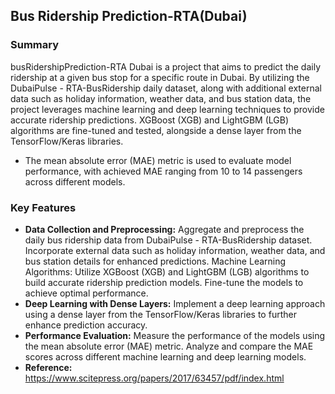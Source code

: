 ## Bus Ridership Prediction-RTA(Dubai)
### Summary
busRidershipPrediction-RTA Dubai is a project that aims to predict the daily ridership at a given bus stop for a specific route in Dubai. By utilizing the DubaiPulse - RTA-BusRidership daily dataset, along with additional external data such as holiday information, weather data, and bus station data, the project leverages machine learning and deep learning techniques to provide accurate ridership predictions. XGBoost (XGB) and LightGBM (LGB) algorithms are fine-tuned and tested, alongside a dense layer from the TensorFlow/Keras libraries. 
- The mean absolute error (MAE) metric is used to evaluate model performance, with achieved MAE ranging from 10 to 14 passengers across different models.

### Key Features
- **Data Collection and Preprocessing:** Aggregate and preprocess the daily bus ridership data from DubaiPulse - RTA-BusRidership dataset. Incorporate external data such as holiday information, weather data, and bus station details for enhanced predictions.
Machine Learning Algorithms: Utilize XGBoost (XGB) and LightGBM (LGB) algorithms to build accurate ridership prediction models. Fine-tune the models to achieve optimal performance.
- **Deep Learning with Dense Layers:** Implement a deep learning approach using a dense layer from the TensorFlow/Keras libraries to further enhance prediction accuracy.
- **Performance Evaluation:** Measure the performance of the models using the mean absolute error (MAE) metric. Analyze and compare the MAE scores across different machine learning and deep learning models.
- **Reference:** https://www.scitepress.org/papers/2017/63457/pdf/index.html
